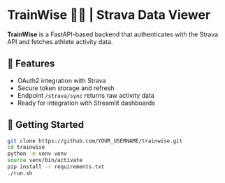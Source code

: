 # TrainWise 🏃🚴 | Strava Data Viewer

**TrainWise** is a FastAPI-based backend that authenticates with the Strava API and fetches athlete activity data.

## 🔧 Features

- OAuth2 integration with Strava
- Secure token storage and refresh
- Endpoint `/strava/sync` returns raw activity data
- Ready for integration with Streamlit dashboards

## 🚀 Getting Started

```bash
git clone https://github.com/YOUR_USERNAME/trainwise.git
cd trainwise
python -m venv venv
source venv/bin/activate
pip install -r requirements.txt
./run.sh
